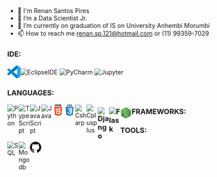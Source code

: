 - 👋 I'm Renan Santos Pires
- 👀 I’m a Data Scientist Jr.
- 🌱 I’m currently on graduation of IS on University Anhembi Morumbi
- 📫 How to reach me renan.sp.121@hotmail.com or (11) 99359-7029

### IDE: 
<img align="center" alt="Visual Studio Code" width="30px" src="https://raw.githubusercontent.com/github/explore/80688e429a7d4ef2fca1e82350fe8e3517d3494d/topics/visual-studio-code/visual-studio-code.png"/><img align="center" alt="EclipseIDE" width="30px" src="https://img.utdstc.com/icon/3c7/fcf/3c7fcf4930fa9402c22cee35e03fe9fcf9e8e47c9381d6b9e6922d71ee2e067a:200"/>
<img align="center" alt="PyCharm" width="30px" src="https://img.icons8.com/color/48/000000/pycharm.png"/>
<img align="center" alt="Jupyter" width="30px" src="https://upload.wikimedia.org/wikipedia/commons/thumb/3/38/Jupyter_logo.svg/1200px-Jupyter_logo.svg.png"/>


### LANGUAGES:
<img align="left" alt="Python" width="26px" src="https://img.icons8.com/color/48/000000/python.png"/><img align="left" alt="TypeScript" width="26px" src="https://img.icons8.com/color/48/000000/typescript.png"/><img align="left" alt="JavaScript" width="26px" src="https://img.icons8.com/color/48/000000/javascript.png"/><img align="left" alt="Java" width="26px" src="https://img.icons8.com/color/48/000000/java.png" /><img align="left" alt="HTML5" width="26px" src="https://raw.githubusercontent.com/github/explore/80688e429a7d4ef2fca1e82350fe8e3517d3494d/topics/html/html.png" />
<img align="left" alt="CSS3" width="26px" src="https://raw.githubusercontent.com/github/explore/80688e429a7d4ef2fca1e82350fe8e3517d3494d/topics/css/css.png"/>
<img align="left" alt="Csharp" width="26px" src="https://growiz.com.br/wp-content/uploads/2020/08/kisspng-c-programming-language-logo-microsoft-visual-stud-atlas-portfolio-5b899192d7c600.1628571115357423548838.png"/><img align="left" alt="Cplusplus" width="26px" src="https://www.alura.com.br/artigos/assets/formacao-linguagem-c-plus-plus/img-01.png"/>


### FRAMEWORKS:<img align="left" alt="Django" width="26px" src="https://img.icons8.com/color/48/000000/django.png"/><img align="left" alt="Flask" width="26px" src="https://img.icons8.com/color/48/000000/flask.png"/><img align="left" alt="Node.js" width="26px" src="https://raw.githubusercontent.com/github/explore/80688e429a7d4ef2fca1e82350fe8e3517d3494d/topics/nodejs/nodejs.png"/>

### TOOLS:
<img align="left" alt="SQL" width="26px" src="https://img.icons8.com/metro/26/000000/sql.png" />
<img align="left" alt="Mongodb" width="26px" src="https://img.icons8.com/color/48/000000/mongodb.png" /><img />
<img align="left" alt="GitHub" width="26px" src="https://raw.githubusercontent.com/github/explore/78df643247d429f6cc873026c0622819ad797942/topics/github/github.png" />
<br />
<br />

